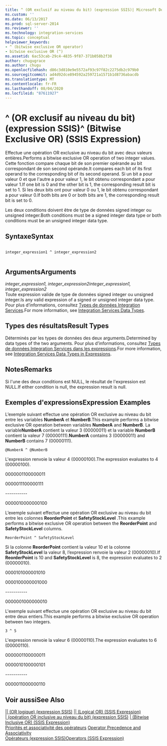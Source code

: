 ```yaml
---
title: ^ (OR exclusif au niveau du bit) (expression SSIS)| Microsoft Docs
ms.custom: ''
ms.date: 06/13/2017
ms.prod: sql-server-2014
ms.reviewer: ''
ms.technology: integration-services
ms.topic: conceptual
helpviewer_keywords:
- ^ (bitwise exclusive OR operator)
- bitwise exclusive OR (^)
ms.assetid: 6ac53cab-29c4-4835-9f87-371b058b2f38
author: chugugrace
ms.author: chugu
ms.openlocfilehash: d86c3d810e9e5572af93c97f82c2275db2c979b0
ms.sourcegitcommit: ad4d92dce894592a259721a1571b1d8736abacdb
ms.translationtype: MT
ms.contentlocale: fr-FR
ms.lasthandoff: 08/04/2020
ms.locfileid: "87611927"
---
```

# <a name="-bitwise-exclusive-or-ssis-expression"></a><span data-ttu-id="3d5ed-102">^ (OR exclusif au niveau du bit) (expression SSIS)</span><span class="sxs-lookup"><span data-stu-id="3d5ed-102">^ (Bitwise Exclusive OR) (SSIS Expression)</span></span>
  <span data-ttu-id="3d5ed-103">Effectue une opération OR exclusive au niveau du bit avec deux valeurs entières.</span><span class="sxs-lookup"><span data-stu-id="3d5ed-103">Performs a bitwise exclusive OR operation of two integer values.</span></span> <span data-ttu-id="3d5ed-104">Cette fonction compare chaque bit de son premier opérande au bit correspondant de son second opérande.</span><span class="sxs-lookup"><span data-stu-id="3d5ed-104">It compares each bit of its first operand to the corresponding bit of its second operand.</span></span> <span data-ttu-id="3d5ed-105">Si un bit a pour valeur 0 et que l'autre a pour valeur 1, le bit obtenu correspondant a pour valeur 1.</span><span class="sxs-lookup"><span data-stu-id="3d5ed-105">If one bit is 0 and the other bit is 1, the corresponding result bit is set to 1.</span></span> <span data-ttu-id="3d5ed-106">Si les deux bits ont pour valeur 0 ou 1, le bit obtenu correspondant a pour valeur 0.</span><span class="sxs-lookup"><span data-stu-id="3d5ed-106">If both bits are 0 or both bits are 1, the corresponding result bit is set to 0.</span></span>  
  
 <span data-ttu-id="3d5ed-107">Les deux conditions doivent être de type de données signed integer ou unsigned integer.</span><span class="sxs-lookup"><span data-stu-id="3d5ed-107">Both conditions must be a signed integer data type or both conditions must be an unsigned integer data type.</span></span>  
  
## <a name="syntax"></a><span data-ttu-id="3d5ed-108">Syntaxe</span><span class="sxs-lookup"><span data-stu-id="3d5ed-108">Syntax</span></span>  
  
```  
  
integer_expression1 ^ integer_expression2  
  
```  
  
## <a name="arguments"></a><span data-ttu-id="3d5ed-109">Arguments</span><span class="sxs-lookup"><span data-stu-id="3d5ed-109">Arguments</span></span>  
 <span data-ttu-id="3d5ed-110">*integer_expression1, integer_expression2*</span><span class="sxs-lookup"><span data-stu-id="3d5ed-110">*integer_expression1, integer_expression2*</span></span>  
 <span data-ttu-id="3d5ed-111">Toute expression valide de type de données signed integer ou unsigned integer.</span><span class="sxs-lookup"><span data-stu-id="3d5ed-111">Is any valid expression of a signed or unsigned integer data type.</span></span> <span data-ttu-id="3d5ed-112">Pour plus d’informations, consultez [Types de données Integration Services](../data-flow/integration-services-data-types.md).</span><span class="sxs-lookup"><span data-stu-id="3d5ed-112">For more information, see [Integration Services Data Types](../data-flow/integration-services-data-types.md).</span></span>  
  
## <a name="result-types"></a><span data-ttu-id="3d5ed-113">Types des résultats</span><span class="sxs-lookup"><span data-stu-id="3d5ed-113">Result Types</span></span>  
 <span data-ttu-id="3d5ed-114">Déterminés par les types de données des deux arguments.</span><span class="sxs-lookup"><span data-stu-id="3d5ed-114">Determined by data types of the two arguments.</span></span> <span data-ttu-id="3d5ed-115">Pour plus d’informations, consultez [Types de données Integration Services dans les expressions](integration-services-data-types-in-expressions.md).</span><span class="sxs-lookup"><span data-stu-id="3d5ed-115">For more information, see [Integration Services Data Types in Expressions](integration-services-data-types-in-expressions.md).</span></span>  
  
## <a name="remarks"></a><span data-ttu-id="3d5ed-116">Notes</span><span class="sxs-lookup"><span data-stu-id="3d5ed-116">Remarks</span></span>  
 <span data-ttu-id="3d5ed-117">Si l'une des deux conditions est NULL, le résultat de l'expression est NULL.</span><span class="sxs-lookup"><span data-stu-id="3d5ed-117">If either condition is null, the expression result is null.</span></span>  
  
## <a name="expression-examples"></a><span data-ttu-id="3d5ed-118">Exemples d'expressions</span><span class="sxs-lookup"><span data-stu-id="3d5ed-118">Expression Examples</span></span>  
 <span data-ttu-id="3d5ed-119">L’exemple suivant effectue une opération OR exclusive au niveau du bit entre les variables **NumberA** et **NumberB**.</span><span class="sxs-lookup"><span data-stu-id="3d5ed-119">This example performs a bitwise exclusive OR operation between variables **NumberA** and **NumberB**.</span></span> <span data-ttu-id="3d5ed-120">La variable**NumberA** contient la valeur 3 (00000011) et la variable **NumberB** contient la valeur 7 (00000111).</span><span class="sxs-lookup"><span data-stu-id="3d5ed-120">**NumberA** contains 3 (00000011) and **NumberB** contains 7 (00000111).</span></span>  
  
```  
@NumberA ^ @NumberB  
```  
  
 <span data-ttu-id="3d5ed-121">L'expression renvoie la valeur 4 (00000100).</span><span class="sxs-lookup"><span data-stu-id="3d5ed-121">The expression evaluates to 4 (00000100).</span></span>  
  
 <span data-ttu-id="3d5ed-122">00000011</span><span class="sxs-lookup"><span data-stu-id="3d5ed-122">00000011</span></span>  
  
 <span data-ttu-id="3d5ed-123">00000111</span><span class="sxs-lookup"><span data-stu-id="3d5ed-123">00000111</span></span>  
  
 ----------\-  
  
 <span data-ttu-id="3d5ed-124">00000100</span><span class="sxs-lookup"><span data-stu-id="3d5ed-124">00000100</span></span>  
  
 <span data-ttu-id="3d5ed-125">L’exemple suivant effectue une opération OR exclusive au niveau du bit entre les colonnes **ReorderPoint** et **SafetyStockLevel** .</span><span class="sxs-lookup"><span data-stu-id="3d5ed-125">This example performs a bitwise exclusive OR operation between the **ReorderPoint** and **SafetyStockLevel** columns.</span></span>  
  
```  
ReorderPoint ^ SafetyStockLevel  
```  
  
 <span data-ttu-id="3d5ed-126">Si la colonne **ReorderPoint** contient la valeur 10 et la colonne **SafetyStockLevel** la valeur 8, l’expression renvoie la valeur 2 (00000010).</span><span class="sxs-lookup"><span data-stu-id="3d5ed-126">If **ReorderPoint** is 10 and **SafetyStockLevel** is 8, the expression evaluates to 2 (00000010).</span></span>  
  
 <span data-ttu-id="3d5ed-127">00001010</span><span class="sxs-lookup"><span data-stu-id="3d5ed-127">00001010</span></span>  
  
 <span data-ttu-id="3d5ed-128">00001000</span><span class="sxs-lookup"><span data-stu-id="3d5ed-128">00001000</span></span>  
  
 ----------\-  
  
 <span data-ttu-id="3d5ed-129">00000010</span><span class="sxs-lookup"><span data-stu-id="3d5ed-129">00000010</span></span>  
  
 <span data-ttu-id="3d5ed-130">L'exemple suivant effectue une opération OR exclusive au niveau du bit entre deux entiers.</span><span class="sxs-lookup"><span data-stu-id="3d5ed-130">This example performs a bitwise exclusive OR operation between two integers.</span></span>  
  
```  
3 ^ 5   
```  
  
 <span data-ttu-id="3d5ed-131">L'expression renvoie la valeur 6 (00000110).</span><span class="sxs-lookup"><span data-stu-id="3d5ed-131">The expression evaluates to 6 (00000110).</span></span>  
  
 <span data-ttu-id="3d5ed-132">00000011</span><span class="sxs-lookup"><span data-stu-id="3d5ed-132">00000011</span></span>  
  
 <span data-ttu-id="3d5ed-133">00000101</span><span class="sxs-lookup"><span data-stu-id="3d5ed-133">00000101</span></span>  
  
 ----------\-  
  
 <span data-ttu-id="3d5ed-134">00000110</span><span class="sxs-lookup"><span data-stu-id="3d5ed-134">00000110</span></span>  
  
## <a name="see-also"></a><span data-ttu-id="3d5ed-135">Voir aussi</span><span class="sxs-lookup"><span data-stu-id="3d5ed-135">See Also</span></span>  
 <span data-ttu-id="3d5ed-136">[&#124;&#124; &#40;OR logique&#41; &#40;expression SSIS&#41;](logical-or-ssis-expression.md) </span><span class="sxs-lookup"><span data-stu-id="3d5ed-136">[&#124;&#124; &#40;Logical OR&#41; &#40;SSIS Expression&#41;](logical-or-ssis-expression.md) </span></span>  
 <span data-ttu-id="3d5ed-137">[&#124; &#40;opération OR inclusive au niveau du bit&#41; &#40;expression SSIS&#41;](bitwise-inclusive-or-ssis-expression.md) </span><span class="sxs-lookup"><span data-stu-id="3d5ed-137">[&#124; &#40;Bitwise Inclusive OR&#41; &#40;SSIS Expression&#41;](bitwise-inclusive-or-ssis-expression.md) </span></span>  
 <span data-ttu-id="3d5ed-138">[Priorités et associativité des opérateurs](operator-precedence-and-associativity.md) </span><span class="sxs-lookup"><span data-stu-id="3d5ed-138">[Operator Precedence and Associativity](operator-precedence-and-associativity.md) </span></span>  
 [<span data-ttu-id="3d5ed-139">Opérateurs &#40;expression SSIS&#41;</span><span class="sxs-lookup"><span data-stu-id="3d5ed-139">Operators &#40;SSIS Expression&#41;</span></span>](operators-ssis-expression.md)  
  
  
